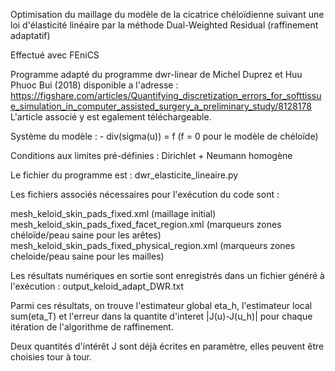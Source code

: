 Optimisation du maillage du modèle de la cicatrice chéloïdienne suivant une loi d'élasticité linéaire par la méthode Dual-Weighted Residual (raffinement adaptatif)

Effectué avec FEniCS

Programme adapté du programme dwr-linear de Michel Duprez et Huu Phuoc Bui (2018) disponible a l'adresse :
https://figshare.com/articles/Quantifying_discretization_errors_for_softtissue_simulation_in_computer_assisted_surgery_a_preliminary_study/8128178
L'article associé y est egalement téléchargeable.

Système du modèle : - div(sigma(u)) = f  (f = 0 pour le modèle de chéloïde)

Conditions aux limites pré-définies :
Dirichlet + Neumann homogène

Le fichier du programme est : dwr_elasticite_lineaire.py

Les fichiers associés nécessaires pour l'exécution du code sont :

mesh_keloid_skin_pads_fixed.xml  (maillage initial)
mesh_keloid_skin_pads_fixed_facet_region.xml  (marqueurs zones chéloïde/peau saine pour les arêtes)
mesh_keloid_skin_pads_fixed_physical_region.xml  (marqueurs zones cheloide/peau saine pour les mailles)

Les résultats numériques en sortie sont enregistrés dans un fichier généré à l'exécution :
output_keloid_adapt_DWR.txt

Parmi ces résultats, on trouve l'estimateur global eta_h, l'estimateur local sum(eta_T) et l'erreur dans la quantite d'interet |J(u)-J(u_h)| pour chaque itération de l'algorithme de raffinement.

Deux quantités d'intérêt J sont déjà écrites en paramètre, elles peuvent être choisies tour à tour.
